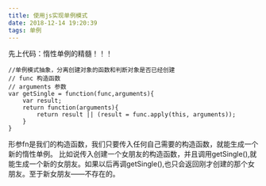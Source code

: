 ```yaml
---
title: 使用js实现单例模式
date: 2018-12-14 19:20:39
tags: 单例
---
```


先上代码：惰性单例的精髓！！！

```
//单例模式抽象，分离创建对象的函数和判断对象是否已经创建
// func 构造函数
// arguments 参数
var getSingle = function(func,arguments){
    var result;
    return function(arguments){
        return result || (result = func.apply(this, arguments));
    }
}
```
形参fn是我们的构造函数，我们只要传入任何自己需要的构造函数，就能生成一个新的惰性单例。
比如说传入创建一个女朋友的构造函数，并且调用getSingle(),就能生成一个新的女朋友。如果以后再调getSingle(),也只会返回刚才创建的那个女朋友。至于新女朋友——不存在的。